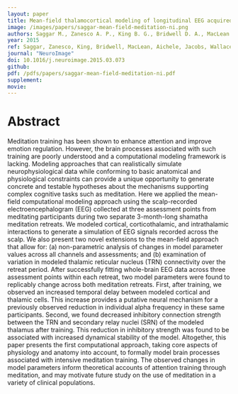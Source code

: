 ```yaml
---
layout: paper
title: Mean-field thalamocortical modeling of longitudinal EEG acquired during intensive meditation training
image: /images/papers/saggar-mean-field-meditation-ni.png
authors: Saggar M., Zanesco A. P., King B. G., Bridwell D. A., MacLean K. A., Aichele S. R., Jacobs T.L., Wallace B.A., Saron C.D., Miikkulainen R. 
year: 2015
ref: Saggar, Zanesco, King, Bridwell, MacLean, Aichele, Jacobs, Wallace, Saron, Miikkulainen. 2015. NeuroImage.
journal: "NeuroImage"
doi: 10.1016/j.neuroimage.2015.03.073
github: 
pdf: /pdfs/papers/saggar-mean-field-meditation-ni.pdf
supplement: 
movie: 
---
```


# Abstract

Meditation training has been shown to enhance attention and improve emotion regulation. However, the brain processes associated with such training are poorly understood and a computational modeling framework is lacking. Modeling approaches that can realistically simulate neurophysiological data while conforming to basic anatomical and physiological constraints can provide a unique opportunity to generate concrete and testable hypotheses about the mechanisms supporting complex cognitive tasks such as meditation. Here we applied the mean-field computational modeling approach using the scalp-recorded electroencephalogram (EEG) collected at three assessment points from meditating participants during two separate 3-month-long shamatha meditation retreats. We modeled cortical, corticothalamic, and intrathalamic interactions to generate a simulation of EEG signals recorded across the scalp. We also present two novel extensions to the mean-field approach that allow for: (a) non-parametric analysis of changes in model parameter values across all channels and assessments; and (b) examination of variation in modeled thalamic reticular nucleus (TRN) connectivity over the retreat period. After successfully fitting whole-brain EEG data across three assessment points within each retreat, two model parameters were found to replicably change across both meditation retreats. First, after training, we observed an increased temporal delay between modeled cortical and thalamic cells. This increase provides a putative neural mechanism for a previously observed reduction in individual alpha frequency in these same participants. Second, we found decreased inhibitory connection strength between the TRN and secondary relay nuclei (SRN) of the modeled thalamus after training. This reduction in inhibitory strength was found to be associated with increased dynamical stability of the model. Altogether, this paper presents the first computational approach, taking core aspects of physiology and anatomy into account, to formally model brain processes associated with intensive meditation training. The observed changes in model parameters inform theoretical accounts of attention training through meditation, and may motivate future study on the use of meditation in a variety of clinical populations.

